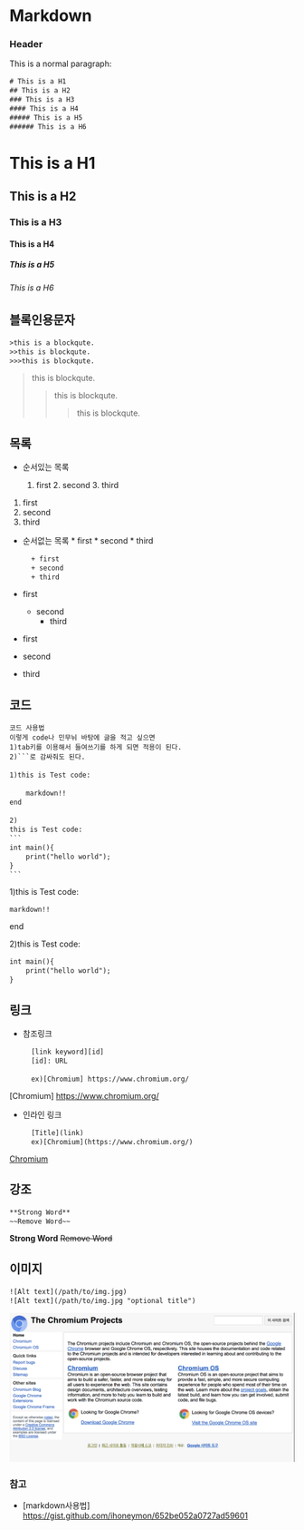 # Markdown
### Header
This is a normal paragraph:

	# This is a H1
	## This is a H2
	### This is a H3
	#### This is a H4
	##### This is a H5
	###### This is a H6

# This is a H1
## This is a H2
### This is a H3
#### This is a H4
##### This is a H5
###### This is a H6

## 블록인용문자

	>this is a blockqute.
	>>this is blockqute.
	>>>this is blockqute.
>this is blockqute.
>>this is blockqute.
>>>this is blockqute.
## 목록
* 순서있는 목록

	1. first
 		2. second
 		3. third

1. first
2. second
3. third

* 순서없는 목록
 		* first
			* second
				* third

		+ first
		+ second
		+ third

* first
	* second
		* third

* first
* second
* third	

## 코드
	코드 사용법
	이렇게 code나 민무뉘 바탕에 글을 적고 싶으면
	1)tab키를 이용해서 들여쓰기를 하게 되면 적용이 된다.
	2)```로 감싸줘도 된다.

	1)this is Test code:

		markdown!!
	end 

	2)
	this is Test code:
	```
	int main(){
		print("hello world");
	}
	```

1)this is Test code:

	markdown!!
end 

2)this is Test code:
```
int main(){
	print("hello world");
}
```

## 링크

* 참조링크

 		[link keyword][id]
		[id]: URL

		ex)[Chromium] https://www.chromium.org/

[Chromium] https://www.chromium.org/

* 인라인 링크

		[Title](link)
 		ex)[Chromium](https://www.chromium.org/)

[Chromium](https://www.chromium.org/)

## 강조

	**Strong Word**
	~~Remove Word~~

**Strong Word**
~~Remove Word~~

## 이미지

	![Alt text](/path/to/img.jpg)
	![Alt text](/path/to/img.jpg "optional title")
	
![Alt text](./chromium.png)



### 참고

* [markdown사용법] https://gist.github.com/ihoneymon/652be052a0727ad59601
